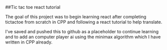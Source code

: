##Tic tac toe react tutorial

The goal of this project was to begin learning react after completing tictactoe
from scratch in CPP and following a react tutorial to help translate.

I've saved and pushed this to github as a placeholder to continue learning and
to add an computer player ai using the minimax algorithm which I have written in
CPP already.
